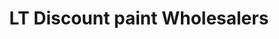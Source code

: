 ---
title: "LT Discount paint Wholesalers"
url: /woodstock/lt-discount-paint-wholesalers/
shop: hardware
---